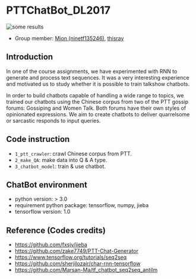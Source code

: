 # PTTChatBot_DL2017
![some results](https://github.com/thisray/PTTChatBot_DL2017/blob/master/0_pic/pic.png)
* Group member: [Mion (ninetf135246)](https://github.com/ninetf135246), [thisray](https://github.com/thisray)

## Introduction
In one of the course assignments, we have experimented with RNN to generate and process text sequences. It was a very interesting experience and motivated us to study whether it is possible to train talkshow chatbots.  

In order to build chatbots capable of handling a wide range to topics, we trained our chatbots using the Chinese corpus from two of the PTT gossip forums: Gossiping and Women Talk. Both forums have their own styles of opinionated expressions. We aim to create chatbots to deliver quarrelsome or sarcastic responds to input queries.

## Code instruction
* `1_ptt_crawler`: crawl Chinese corpus from PTT.
* `2_make_QA`: make data into Q & A type.
* `3_chatbot_model`: train & use chatbot.

## ChatBot environment
* python version: > 3.0
* requirement python package: tensorflow, numpy, jieba
* tensorflow version: 1.0 

## Reference (Codes credits)
* https://github.com/fxsjy/jieba
* https://github.com/zake7749/PTT-Chat-Generator
* https://www.tensorflow.org/tutorials/seq2seq
* https://github.com/sherjilozair/char-rnn-tensorflow
* https://github.com/Marsan-Ma/tf_chatbot_seq2seq_antilm
